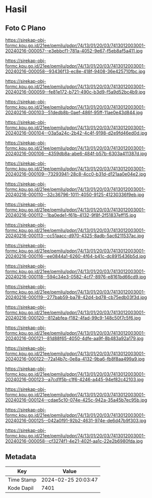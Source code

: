 # Hasil

## Foto C Plano

https://sirekap-obj-formc.kpu.go.id/21ee/pemilu/pdpr/74/13/01/20/03/7413012003001-20240216-000057--e3ebbcf1-781a-4052-9e67-f5eb8af5a411.jpg

https://sirekap-obj-formc.kpu.go.id/21ee/pemilu/pdpr/74/13/01/20/03/7413012003001-20240216-000058--93436f13-ec8e-418f-9408-36e425710fbc.jpg

https://sirekap-obj-formc.kpu.go.id/21ee/pemilu/pdpr/74/13/01/20/03/7413012003001-20240216-000059--fe81e172-b721-490c-b3d9-f5a9d52bc4b9.jpg

https://sirekap-obj-formc.kpu.go.id/21ee/pemilu/pdpr/74/13/01/20/03/7413012003001-20240216-000103--51dedb8b-0aef-486f-95ff-11ae0e43d844.jpg

https://sirekap-obj-formc.kpu.go.id/21ee/pemilu/pdpr/74/13/01/20/03/7413012003001-20240216-000104--03a5a24c-2b42-4c4f-9198-d2e9fd46ed0d.jpg

https://sirekap-obj-formc.kpu.go.id/21ee/pemilu/pdpr/74/13/01/20/03/7413012003001-20240216-000106--4359db8a-abe6-484f-b57b-6303a411387d.jpg

https://sirekap-obj-formc.kpu.go.id/21ee/pemilu/pdpr/74/13/01/20/03/7413012003001-20240216-000109--73293941-28c8-4cc0-b31d-d121aa0e04e2.jpg

https://sirekap-obj-formc.kpu.go.id/21ee/pemilu/pdpr/74/13/01/20/03/7413012003001-20240216-000110--32c36796-1011-4050-9125-41230336f9eb.jpg

https://sirekap-obj-formc.kpu.go.id/21ee/pemilu/pdpr/74/13/01/20/03/7413012003001-20240216-000112--1ba0ede1-f61b-4132-9f8f-2f51837eff15.jpg

https://sirekap-obj-formc.kpu.go.id/21ee/pemilu/pdpr/74/13/01/20/03/7413012003001-20240216-000113--cc51aacc-d970-4325-8adb-5ac6211537ac.jpg

https://sirekap-obj-formc.kpu.go.id/21ee/pemilu/pdpr/74/13/01/20/03/7413012003001-20240216-000116--ee0844a1-6260-4f64-b41c-dc8915436b5d.jpg

https://sirekap-obj-formc.kpu.go.id/21ee/pemilu/pdpr/74/13/01/20/03/7413012003001-20240216-000118--594c34e3-0582-4cf7-8976-e8161bd66cd9.jpg

https://sirekap-obj-formc.kpu.go.id/21ee/pemilu/pdpr/74/13/01/20/03/7413012003001-20240216-000119--277bab59-ba78-42d4-bd78-cb75edb03f3d.jpg

https://sirekap-obj-formc.kpu.go.id/21ee/pemilu/pdpr/74/13/01/20/03/7413012003001-20240216-000120--812abfea-f182-4fad-99c9-148c50f7c5f6.jpg

https://sirekap-obj-formc.kpu.go.id/21ee/pemilu/pdpr/74/13/01/20/03/7413012003001-20240216-000121--81d88f65-4050-4dfe-aa9f-8b483a92a179.jpg

https://sirekap-obj-formc.kpu.go.id/21ee/pemilu/pdpr/74/13/01/20/03/7413012003001-20240216-000122--72a14b7c-0e8a-4132-9ba6-fb8f8aa499a9.jpg

https://sirekap-obj-formc.kpu.go.id/21ee/pemilu/pdpr/74/13/01/20/03/7413012003001-20240216-000123--a7cd1f5b-c1f6-4246-a445-94ef82c42103.jpg

https://sirekap-obj-formc.kpu.go.id/21ee/pemilu/pdpr/74/13/01/20/03/7413012003001-20240216-000124--cdae5c10-074e-425c-942a-35a45b7ec95b.jpg

https://sirekap-obj-formc.kpu.go.id/21ee/pemilu/pdpr/74/13/01/20/03/7413012003001-20240216-000125--042a0f91-92b2-4631-974e-de6d47b9f303.jpg

https://sirekap-obj-formc.kpu.go.id/21ee/pemilu/pdpr/74/13/01/20/03/7413012003001-20240216-000058--cf3274f1-4e21-402f-aa1c-22e2b6980fda.jpg


## Metadata

| Key        | Value               |
| ---------- | ------------------- |
| Time Stamp | 2024-02-25 20:03:47 |
| Kode Dapil | 7401                |



